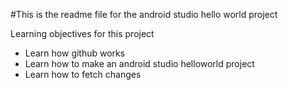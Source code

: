 #This is the readme file for the android studio hello world project

Learning objectives for this project
* Learn how github works
* Learn how to make an android studio helloworld project
* Learn how to fetch changes
